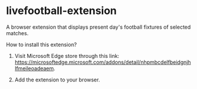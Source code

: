 # livefootball-extension

A browser extension that displays present day's football fixtures of selected matches.

How to install this extension?

1. Visit Microsoft Edge store through this link: https://microsoftedge.microsoft.com/addons/detail/nhpmbcdelfbeidgnjhlfmeileoadeaem.

2. Add the extension to your browser.
